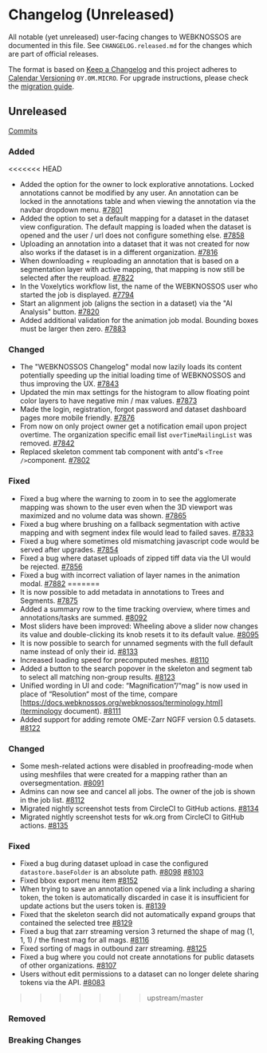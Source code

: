 # Changelog (Unreleased)

All notable (yet unreleased) user-facing changes to WEBKNOSSOS are documented in this file.
See `CHANGELOG.released.md` for the changes which are part of official releases.

The format is based on [Keep a Changelog](http://keepachangelog.com/en/1.0.0/)
and this project adheres to [Calendar Versioning](http://calver.org/) `0Y.0M.MICRO`.
For upgrade instructions, please check the [migration guide](MIGRATIONS.released.md).

## Unreleased
[Commits](https://github.com/scalableminds/webknossos/compare/24.10.0...HEAD)

### Added
<<<<<<< HEAD
- Added the option for the owner to lock explorative annotations. Locked annotations cannot be modified by any user. An annotation can be locked in the annotations table and when viewing the annotation via the navbar dropdown menu. [#7801](https://github.com/scalableminds/webknossos/pull/7801)
- Added the option to set a default mapping for a dataset in the dataset view configuration. The default mapping is loaded when the dataset is opened and the user / url does not configure something else. [#7858](https://github.com/scalableminds/webknossos/pull/7858)
- Uploading an annotation into a dataset that it was not created for now also works if the dataset is in a different organization. [#7816](https://github.com/scalableminds/webknossos/pull/7816)
- When downloading + reuploading an annotation that is based on a segmentation layer with active mapping, that mapping is now still be selected after the reupload. [#7822](https://github.com/scalableminds/webknossos/pull/7822)
- In the Voxelytics workflow list, the name of the WEBKNOSSOS user who started the job is displayed. [#7794](https://github.com/scalableminds/webknossos/pull/7795)
- Start an alignment job (aligns the section in a dataset) via the "AI Analysis" button. [#7820](https://github.com/scalableminds/webknossos/pull/7820)
- Added additional validation for the animation job modal. Bounding boxes must be larger then zero. [#7883](https://github.com/scalableminds/webknossos/pull/7883)

### Changed
- The "WEBKNOSSOS Changelog" modal now lazily loads its content potentially speeding up the initial loading time of WEBKNOSSOS and thus improving the UX. [#7843](https://github.com/scalableminds/webknossos/pull/7843)
- Updated the min max settings for the histogram to allow floating point color layers to have negative min / max values. [#7873](https://github.com/scalableminds/webknossos/pull/7873)
- Made the login, registration, forgot password and dataset dashboard pages more mobile friendly. [#7876](https://github.com/scalableminds/webknossos/pull/7876)
- From now on only project owner get a notification email upon project overtime. The organization specific email list `overTimeMailingList` was removed. [#7842](https://github.com/scalableminds/webknossos/pull/7842)
- Replaced skeleton comment tab component with antd's `<Tree />`component. [#7802](https://github.com/scalableminds/webknossos/pull/7802)

### Fixed
- Fixed a bug where the warning to zoom in to see the agglomerate mapping was shown to the user even when the 3D viewport was maximized and no volume data was shown. [#7865](https://github.com/scalableminds/webknossos/issues/7865) 
- Fixed a bug where brushing on a fallback segmentation with active mapping and with segment index file would lead to failed saves. [#7833](https://github.com/scalableminds/webknossos/pull/7833)
- Fixed a bug where sometimes old mismatching javascript code would be served after upgrades. [#7854](https://github.com/scalableminds/webknossos/pull/7854)
- Fixed a bug where dataset uploads of zipped tiff data via the UI would be rejected. [#7856](https://github.com/scalableminds/webknossos/pull/7856)
- Fixed a bug with incorrect valiation of layer names in the animation modal. [#7882](https://github.com/scalableminds/webknossos/pull/7882)
=======
- It is now possible to add metadata in annotations to Trees and Segments. [#7875](https://github.com/scalableminds/webknossos/pull/7875)
- Added a summary row to the time tracking overview, where times and annotations/tasks are summed. [#8092](https://github.com/scalableminds/webknossos/pull/8092)
- Most sliders have been improved: Wheeling above a slider now changes its value and double-clicking its knob resets it to its default value. [#8095](https://github.com/scalableminds/webknossos/pull/8095)
- It is now possible to search for unnamed segments with the full default name instead of only their id. [#8133](https://github.com/scalableminds/webknossos/pull/8133)
- Increased loading speed for precomputed meshes. [#8110](https://github.com/scalableminds/webknossos/pull/8110)
- Added a button to the search popover in the skeleton and segment tab to select all matching non-group results. [#8123](https://github.com/scalableminds/webknossos/pull/8123)
- Unified wording in UI and code: “Magnification”/“mag” is now used in place of “Resolution“ most of the time, compare [https://docs.webknossos.org/webknossos/terminology.html](terminology document). [#8111](https://github.com/scalableminds/webknossos/pull/8111)
- Added support for adding remote OME-Zarr NGFF version 0.5 datasets. [#8122](https://github.com/scalableminds/webknossos/pull/8122)

### Changed
- Some mesh-related actions were disabled in proofreading-mode when using meshfiles that were created for a mapping rather than an oversegmentation. [#8091](https://github.com/scalableminds/webknossos/pull/8091)
- Admins can now see and cancel all jobs. The owner of the job is shown in the job list. [#8112](https://github.com/scalableminds/webknossos/pull/8112)
- Migrated nightly screenshot tests from CircleCI to GitHub actions. [#8134](https://github.com/scalableminds/webknossos/pull/8134)
- Migrated nightly screenshot tests for wk.org from CircleCI to GitHub actions. [#8135](https://github.com/scalableminds/webknossos/pull/8135)

### Fixed
- Fixed a bug during dataset upload in case the configured `datastore.baseFolder` is an absolute path. [#8098](https://github.com/scalableminds/webknossos/pull/8098) [#8103](https://github.com/scalableminds/webknossos/pull/8103)
- Fixed bbox export menu item [#8152](https://github.com/scalableminds/webknossos/pull/8152)
- When trying to save an annotation opened via a link including a sharing token, the token is automatically discarded in case it is insufficient for update actions but the users token is. [#8139](https://github.com/scalableminds/webknossos/pull/8139)
- Fixed that the skeleton search did not automatically expand groups that contained the selected tree [#8129](https://github.com/scalableminds/webknossos/pull/8129)
- Fixed a bug that zarr streaming version 3 returned the shape of mag (1, 1, 1) / the finest mag for all mags. [#8116](https://github.com/scalableminds/webknossos/pull/8116)
- Fixed sorting of mags in outbound zarr streaming. [#8125](https://github.com/scalableminds/webknossos/pull/8125)
- Fixed a bug where you could not create annotations for public datasets of other organizations. [#8107](https://github.com/scalableminds/webknossos/pull/8107)
- Users without edit permissions to a dataset can no longer delete sharing tokens via the API. [#8083](https://github.com/scalableminds/webknossos/issues/8083)
>>>>>>> upstream/master

### Removed

### Breaking Changes
